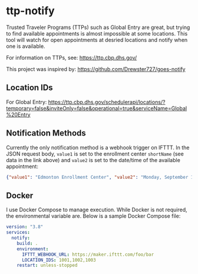 # ttp-notify
Trusted Traveler Programs (TTPs) such as Global Entry are great, but trying to find available appointments is almost impossible at some locations. This tool will watch for open appointments at desried locations and notify when one is available.

For information on TTPs, see: https://ttp.cbp.dhs.gov/

This project was inspired by: https://github.com/Drewster727/goes-notify

## Location IDs
For Global Entry: https://ttp.cbp.dhs.gov/schedulerapi/locations/?temporary=false&inviteOnly=false&operational=true&serviceName=Global%20Entry

## Notification Methods
Currently the only notification method is a webhook trigger on IFTTT. In the JSON request body, `value1` is set to the enrollment center `shortName` (see data in the link above) and `value2` is set to the date/time of the available appointment:
```json
{"value1": "Edmonton Enrollment Center", "value2": "Monday, September 13, 2021 at 14:00"}
```

## Docker
I use Docker Compose to manage execution. While Docker is not required, the environmental variable are. Below is a sample Docker Compose file:
```yaml
version: "3.8"
services:
  notify:
    build: .
    environment:
      IFTTT_WEBHOOK_URL: https://maker.ifttt.com/foo/bar
      LOCATION_IDS: 1001,1002,1003
    restart: unless-stopped
```
